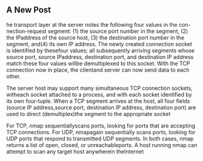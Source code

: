## A New Post
he transport layer at the server notes the following four values in the con-nection-request segment: (1) the source port number in the segment, (2) the IPaddress of the source host, (3) the destination port number in the segment, and(4) its own IP address. The newly created connection socket is identified by thesefour values; all subsequently arriving segments whose source port, source IPaddress, destination port, and destination IP address match these four values willbe demultiplexed to this socket. With the TCP connection now in place, the clientand server can now send data to each other.

The server host may support many simultaneous TCP connection sockets, witheach socket attached to a process, and with each socket identified by its own four-tuple. When a TCP segment arrives at the host, all four fields (source IP address,source port, destination IP address, destination port) are used to direct (demultiplex)the segment to the appropriate socket

For TCP, nmap sequentiallyscans ports, looking for ports that are accepting TCP connections. For UDP, nmapagain sequentially scans ports, looking for UDP ports that respond to transmitted UDP segments. In both cases, nmap returns a list of open, closed, or unreachableports. A  host running nmap can attempt to scan any target host anywherein theInternet


